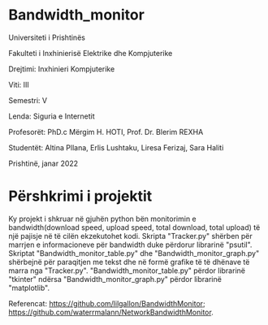 # Bandwidth_monitor

Universiteti i Prishtinës

Fakulteti i Inxhinierisë Elektrike dhe Kompjuterike

Drejtimi: Inxhinieri Kompjuterike

Viti: III

Semestri: V

Lenda: Siguria e Internetit

Profesorët: PhD.c Mërgim H. HOTI, Prof. Dr. Blerim REXHA

Studentët: Altina Pllana, Erlis Lushtaku, Liresa Ferizaj, Sara Haliti

Prishtinë, janar 2022


# Përshkrimi i projektit

Ky projekt i shkruar në gjuhën python bën monitorimin e bandwidth(download speed, upload speed, total download, total upload) të një pajisje në të cilën ekzekutohet kodi. Skripta "Tracker.py" shërben për marrjen e informacioneve për bandwidth duke përdorur librarinë "psutil". Skriptat "Bandwidth_monitor_table.py" dhe "Bandwidth_monitor_graph.py" shërbejnë për paraqitjen me tekst dhe në formë grafike të të dhënave të marra nga "Tracker.py". "Bandwidth_monitor_table.py" përdor librarinë "tkinter" ndërsa "Bandwidth_monitor_graph.py" përdor librarinë "matplotlib".

Referencat: 
https://github.com/lilgallon/BandwidthMonitor; 
https://github.com/waterrmalann/NetworkBandwidthMonitor.
